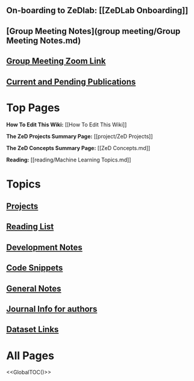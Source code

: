 ## On-boarding to ZeDlab: [[ZeDLab Onboarding]]

## [Group Meeting Notes](group meeting/Group Meeting Notes.md)

## [Group Meeting Zoom Link](https://uchicagomedicine.zoom.us/j/93466313522?pwd=WG52L3hQREZNbnRCMENET3lrYWNVUT09)

## [Current and Pending Publications](https://zed.uchicago.edu/data/pub_drafts_/)

# Top Pages



**How To Edit This Wiki:** [[How To Edit This Wiki]]

**The ZeD Projects Summary Page:** [[project/ZeD Projects]]

**The ZeD Concepts Summary Page:** [[ZeD Concepts.md]]

**Reading:** [[reading/Machine Learning Topics.md]]







# Topics

## [Projects](project/Readme.md)

## [Reading List](reading/Readme.md)

## [Development Notes](development/Readme.md)

## [Code Snippets](methods/Readme.md)

## [General Notes](notes/Readme.md)

## [Journal Info for authors](journals/Readme.md)

## [Dataset Links](datasets/data.md)


# All Pages

<<GlobalTOC()>>
